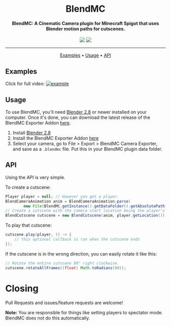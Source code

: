 <h1 align="center">BlendMC</h1>

<h4 align="center">BlendMC: A Cinematic Camera plugin for Minecraft Spigot that uses Blender motion paths for cutscenes.</h4>

<p align="center">
  <a href="https://twitter.com/BattleDashBR"><img src="https://img.shields.io/badge/Twitter-@BattleDashBR-1da1f2.svg?logo=twitter"></a>
  <a href="https://discord.gg/arkh">
      <img src="https://img.shields.io/discord/590348063122653203.svg?label=Discord&logo=discord&color=778cd4">
  </a>
  
</p>

------

<p align="center">
  <a href="#examples">Examples</a> •
  <a href="#usage">Usage</a> •
  <a href="#api">API</a>
</p>

## Examples

Click for full video:
[![example](https://i.battleda.sh/1df746663a9497ac8c8234161ea907b0.png)](https://i.battleda.sh/b75e6bd0a0ecab074296fb6479dcfb3f.mp4)

## Usage

To use BlendMC, you'll need [Blender 2.8](https://www.blender.org/download/) or newer installed on your computer. Once it's done, you can download the latest release of the BlendMC Exporter Addon [here](https://i.battleda.sh/stuff/mcblend.py).

1. Install [Blender 2.8](https://www.blender.org/download/)
2. Install the BlendMC Exporter Addon [here](https://i.battleda.sh/stuff/mcblend.py)
3. Select your camera, go to File > Export > BlendMC Camera Exporter, and save as a `.blendmc` file. Put this in your BlendMC plugin data folder.

## API

Using the API is very simple.

To create a cutscene:

```java
Player player = null; // However you get a player.
BlendCameraAnimation anim = BlendCameraAnimation.parse(
        new File(BlendMC.getInstance().getDataFolder().getAbsolutePath() + "/example.blendmc")); // The fully qualified path to your blendmc file.
// Create a cutscene with the camera start location being the player's current position.
BlendCutscene cutscene = new BlendCutscene(anim, player.getLocation());
```

To play that cutscene:

```java
cutscene.play(player, () -> {
    // this optional callback is ran when the cutscene ends
});
```

If the cutscene is in the wrong direction, you can easily rotate it like this:

```java
// Rotate the entire cutscene 90° right clockwise.
cutscene.rotateAllFrames((float) Math.toRadians(90));
```

# Closing

Pull Requests and issues/feature requests are welcome!

**Note:** You are responsible for things like setting players to spectator mode. BlendMC does not do this automatically.